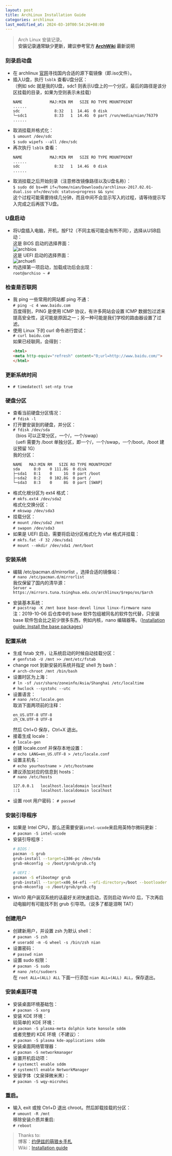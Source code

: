 ```yaml
---
layout: post
title: ArchLinux Installation Guide
categories: archlinux
last_modified_at: 2024-03-10T00:54:26+08:00
---
```


> Arch Linux 安装记录。  
> **安装记录通常缺少更新，建议参考官方 [ArchWiki](https://wiki.archlinux.org/title/Installation_guide) 最新说明**

<!-- more -->

### 刻录启动盘  
* 在 archlinux [官网](https://www.archlinux.org/download/)寻找国内合适的源下载镜像（即.iso文件）。
* 插入U盘，执行 `lsblk` 查看U盘分区：  
  （例如 sdc 就是我的U盘，sdc1 则表示U盘上的一个分区，最后的路径是该分区挂载的目录，如果为空则表示未挂载）
  ```
  NAME            MAJ:MIN RM   SIZE RO TYPE MOUNTPOINT
  ......
  sdc               8:32   1  14.4G  0 disk
  └─sdc1            8:33   1  14.4G  0 part /run/media/nian/76379
  ......
  ```
* 取消挂载并格式化：  
  `$ umount /dev/sdc`  
  `$ sudo wipefs --all /dev/sdc`  
* 再次执行 `lsblk` 查看：  
  ```
  NAME            MAJ:MIN RM   SIZE RO TYPE MOUNTPOINT
  ......
  sdc               8:32   1  14.4G  0 disk
  ......
  ```
* 取消挂载之后开始刻录（注意修改镜像路径以及U盘名称）：  
  `$ sudo dd bs=4M if=/home/nian/Downloads/archlinux-2017.02.01-dual.iso of=/dev/sdc status=progress && sync`  
  这个过程可能需要持续几分钟，而且中间不会显示写入的过程，请等待提示写入完成之后再拔下U盘。  

### U盘启动  
* 将U盘插入电脑，开机，按F12（不同主板可能会有所不同），选择从USB启动：  
  这是 BIOS 启动的选择界面：  
  ![archbios](/public/image/archbios.webp)  
  这是 UEFI 启动的选择界面：  
  ![archuefi](/public/image/archuefi.webp)  
* 均选择第一项启动，加载成功后会出现：  
  `root@archiso ~ #`  

### 检查是否联网  
* 我 ping 一些常用的网站都 ping 不通：  
  `# ping -c 4 www.baidu.com`  
  百度得到，PING 是使用 ICMP 协议，有许多网站会设置 ICMP 数据包过滤来提高安全性，这可能是原因之一；另一种可能是我们学校的路由器设置了过滤。  
* 使用 Linux 下的 curl 命令进行尝试：  
  `# curl baidu.com`  
  如果已经联网，会得到：  
  ```html
  <html>  
  <meta http-equiv="refresh" content="0;url=http://www.baidu.com/">  
  </html>  
  ```

### 更新系统时间  
* `# timedatectl set-ntp true`  

### 硬盘分区  
* 查看当前硬盘分区情况：  
  `# fdisk -l`  
* 打开要安装到的硬盘，并分区：  
  `# fdisk /dev/sda`  
  （bios 可以正常分区，一个/，一个/swap）  
  （uefi 需要为 /boot 单独分区，即一个/，一个/swap，一个/boot，/boot 建议预留 1G）  
  我的分区：  
  ```
  NAME   MAJ:MIN RM   SIZE RO TYPE MOUNTPOINT
  sda      8:0    0 111.8G  0 disk
  ├─sda1   8:1    0     1G  0 part /boot
  ├─sda2   8:2    0 102.8G  0 part /
  └─sda3   8:3    0     8G  0 part [SWAP]
  ```
* 格式化根分区为 ext4 格式：  
  `# mkfs.ext4 /dev/sda2`  
  格式化交换分区：  
  `# mkswap /dev/sda3`  
* 挂载分区：  
  `# mount /dev/sda2 /mnt`  
  `# swapon /dev/sda3`  
* 如果是 UEFI 启动，需要将启动分区格式化为 vfat 格式并挂载：  
  `# mkfs.fat -F 32 /dev/sda1`  
  `# mount --mkdir /dev/sda1 /mnt/boot`  

### 安装系统  
* 编辑 /etc/pacman.d/mirrorlist ，选择合适的镜像站：  
  `# nano /etc/pacman.d/mirrorlist`  
  我仅保留了国内的清华源：  
  `Server = https://mirrors.tuna.tsinghua.edu.cn/archlinux/$repo/os/$arch`  

* 安装基本系统：  
  `# pacstrap -K /mnt base base-devel linux linux-firmware nano`  
  注：2019-10-06 后仓库中的 base 软件包组被同名的软件包代替，只安装 base 软件包会比之前少很多东西，例如内核，nano 编辑器等。（[Installation guide: Install the base packages](https://wiki.archlinux.org/index.php/Installation_guide#Install_the_base_packages)）  

### 配置系统  
* 生成 fstab 文件，让系统启动的时候自动挂载分区：  
  `# genfstab -U /mnt >> /mnt/etc/fstab`  
* change root 到新安装的系统并指定 shell 为 bash：  
  `# arch-chroot /mnt /bin/bash`  
* 设置时区为上海：  
  `# ln -sf /usr/share/zoneinfo/Asia/Shanghai /etc/localtime`  
  `# hwclock --systohc --utc`  
* 设置语言：  
  `# nano /etc/locale.gen`  
  取消下面两项前的注释：  
  ```
  en_US.UTF-8 UTF-8  
  zh_CN.UTF-8 UTF-8  
  ```
  然后 Ctrl+O 保存，Ctrl+X 退出。  
* 接着生成 locale：  
  `# locale-gen`  
* 创建 locale.conf 并保存本地设置：  
  `# echo LANG=en_US.UTF-8 > /etc/locale.conf`  
* 设置主机名：  
  `# echo yourhostname > /etc/hostname`  
* 建议添加对应的信息到 hosts：  
  `# nano /etc/hosts`  
  ```
  127.0.0.1   localhost.localdomain localhost  
  ::1         localhost.localdomain localhost  
  ```
* 设置 root 用户密码：
  `# passwd`

### 安装引导程序
* 如果是 Intel CPU，那么还需要安装`intel-ucode`来启用英特尔微码更新：  
  `# pacman -S intel-ucode`  
* 安装引导程序：  
  ```sh
  # BIOS：
  pacman -S grub
  grub-install --target=i386-pc /dev/sda
  grub-mkconfig -o /boot/grub/grub.cfg

  # UEFI：
  pacman -S efibootmgr grub
  grub-install --target=x86_64-efi --efi-directory=/boot --bootloader-id=GRUB
  grub-mkconfig -o /boot/grub/grub.cfg
  ```
* Win10 用户装双系统的话最好关闭快速启动，否则启动 Win10 后，下次再启动电脑时有可能找不到 grub 引导项。（说多了都是泪啊 TAT）

### 创建用户
* 创建新用户，并设置 zsh 为默认 shell：  
  `# pacman -S zsh`  
  `# useradd -m -G wheel -s /bin/zsh nian`  
* 设置密码：  
  `# passwd nian`  
* 设置 sudo 权限：  
  `# pacman -S sudo`  
  `# nano /etc/sudoers`  
  在 `root ALL=(ALL) ALL` 下面一行添加 `nian ALL=(ALL) ALL`，保存退出。  

### 安装桌面环境
* 安装桌面环境基础包：  
  `# pacman -S xorg`  
* 安装 KDE 环境：  
  较简单的 KDE 环境：  
  `# pacman -S plasma-meta dolphin kate konsole sddm`  
  或者完整的 KDE 环境（不建议）：  
  `# pacman -S plasma kde-applications sddm`  
* 安装桌面网络管理器：  
  `# pacman -S networkmanager`  
* 设置开机启动项：  
  `# systemctl enable sddm`  
  `# systemctl enable NetworkManager`  
* 安装字体（文泉驿微米黑）：  
  `# pacman -S wqy-microhei`  

### 重启。
* 输入 exit 或按 Ctrl+D 退出 chroot。然后卸载挂载的分区：  
  `# umount -R /mnt`  
  移除安装介质并重启:  
  `# reboot`  

> Thanks to:  
> 博客：[约伊兹的萌狼乡手札](https://blog.yoitsu.moe/arch-linux/installing_arch_linux_for_complete_newbies.html)  
> Wiki：[Installation guide](https://wiki.archlinux.org/index.php/Installation_guide_(%E7%AE%80%E4%BD%93%E4%B8%AD%E6%96%87))  

